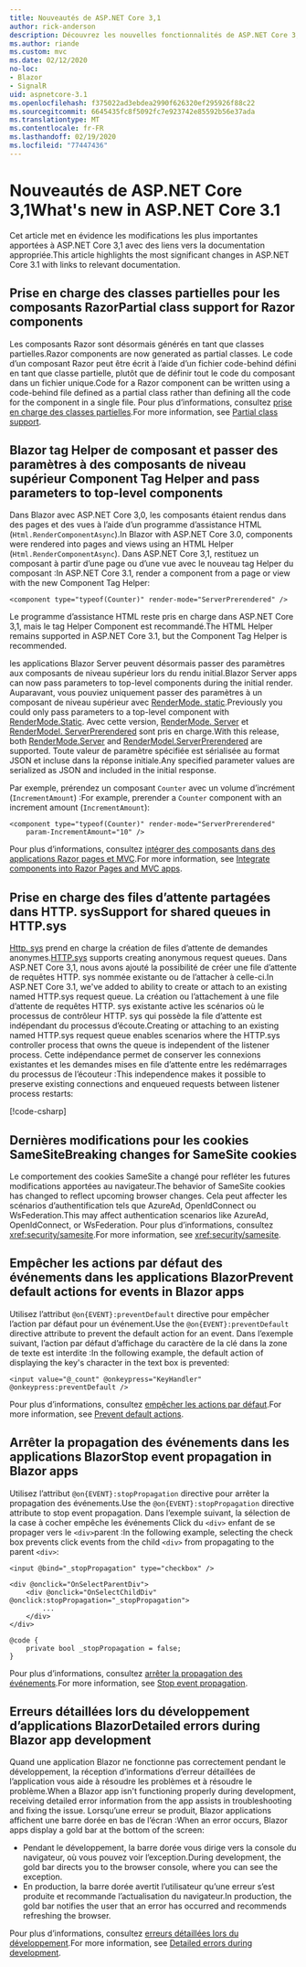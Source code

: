 ```yaml
---
title: Nouveautés de ASP.NET Core 3,1
author: rick-anderson
description: Découvrez les nouvelles fonctionnalités de ASP.NET Core 3,1.
ms.author: riande
ms.custom: mvc
ms.date: 02/12/2020
no-loc:
- Blazor
- SignalR
uid: aspnetcore-3.1
ms.openlocfilehash: f375022ad3ebdea2990f626320ef295926f88c22
ms.sourcegitcommit: 6645435fc8f5092fc7e923742e85592b56e37ada
ms.translationtype: MT
ms.contentlocale: fr-FR
ms.lasthandoff: 02/19/2020
ms.locfileid: "77447436"
---
```

# <a name="whats-new-in-aspnet-core-31"></a><span data-ttu-id="15d69-103">Nouveautés de ASP.NET Core 3,1</span><span class="sxs-lookup"><span data-stu-id="15d69-103">What's new in ASP.NET Core 3.1</span></span>

<span data-ttu-id="15d69-104">Cet article met en évidence les modifications les plus importantes apportées à ASP.NET Core 3,1 avec des liens vers la documentation appropriée.</span><span class="sxs-lookup"><span data-stu-id="15d69-104">This article highlights the most significant changes in ASP.NET Core 3.1 with links to relevant documentation.</span></span>

## <a name="partial-class-support-for-razor-components"></a><span data-ttu-id="15d69-105">Prise en charge des classes partielles pour les composants Razor</span><span class="sxs-lookup"><span data-stu-id="15d69-105">Partial class support for Razor components</span></span>

<span data-ttu-id="15d69-106">Les composants Razor sont désormais générés en tant que classes partielles.</span><span class="sxs-lookup"><span data-stu-id="15d69-106">Razor components are now generated as partial classes.</span></span> <span data-ttu-id="15d69-107">Le code d’un composant Razor peut être écrit à l’aide d’un fichier code-behind défini en tant que classe partielle, plutôt que de définir tout le code du composant dans un fichier unique.</span><span class="sxs-lookup"><span data-stu-id="15d69-107">Code for a Razor component can be written using a code-behind file defined as a partial class rather than defining all the code for the component in a single file.</span></span> <span data-ttu-id="15d69-108">Pour plus d’informations, consultez [prise en charge des classes partielles](xref:blazor/components#partial-class-support).</span><span class="sxs-lookup"><span data-stu-id="15d69-108">For more information, see [Partial class support](xref:blazor/components#partial-class-support).</span></span>

## <a name="opno-locblazor-component-tag-helper-and-pass-parameters-to-top-level-components"></a>Blazor<span data-ttu-id="15d69-109"> tag Helper de composant et passer des paramètres à des composants de niveau supérieur</span><span class="sxs-lookup"><span data-stu-id="15d69-109"> Component Tag Helper and pass parameters to top-level components</span></span>

<span data-ttu-id="15d69-110">Dans Blazor avec ASP.NET Core 3,0, les composants étaient rendus dans des pages et des vues à l’aide d’un programme d’assistance HTML (`Html.RenderComponentAsync`).</span><span class="sxs-lookup"><span data-stu-id="15d69-110">In Blazor with ASP.NET Core 3.0, components were rendered into pages and views using an HTML Helper (`Html.RenderComponentAsync`).</span></span> <span data-ttu-id="15d69-111">Dans ASP.NET Core 3,1, restituez un composant à partir d’une page ou d’une vue avec le nouveau tag Helper du composant :</span><span class="sxs-lookup"><span data-stu-id="15d69-111">In ASP.NET Core 3.1, render a component from a page or view with the new Component Tag Helper:</span></span>

```cshtml
<component type="typeof(Counter)" render-mode="ServerPrerendered" />
```

<span data-ttu-id="15d69-112">Le programme d’assistance HTML reste pris en charge dans ASP.NET Core 3,1, mais le tag Helper Component est recommandé.</span><span class="sxs-lookup"><span data-stu-id="15d69-112">The HTML Helper remains supported in ASP.NET Core 3.1, but the Component Tag Helper is recommended.</span></span>

<span data-ttu-id="15d69-113">les applications Blazor Server peuvent désormais passer des paramètres aux composants de niveau supérieur lors du rendu initial.</span><span class="sxs-lookup"><span data-stu-id="15d69-113">Blazor Server apps can now pass parameters to top-level components during the initial render.</span></span> <span data-ttu-id="15d69-114">Auparavant, vous pouviez uniquement passer des paramètres à un composant de niveau supérieur avec [RenderMode. static](xref:Microsoft.AspNetCore.Mvc.Rendering.RenderMode.Static).</span><span class="sxs-lookup"><span data-stu-id="15d69-114">Previously you could only pass parameters to a top-level component with [RenderMode.Static](xref:Microsoft.AspNetCore.Mvc.Rendering.RenderMode.Static).</span></span> <span data-ttu-id="15d69-115">Avec cette version, [RenderMode. Server](xref:Microsoft.AspNetCore.Mvc.Rendering.RenderMode.Server) et [RenderModel. ServerPrerendered](xref:Microsoft.AspNetCore.Mvc.Rendering.RenderMode.ServerPrerendered) sont pris en charge.</span><span class="sxs-lookup"><span data-stu-id="15d69-115">With this release, both [RenderMode.Server](xref:Microsoft.AspNetCore.Mvc.Rendering.RenderMode.Server) and [RenderModel.ServerPrerendered](xref:Microsoft.AspNetCore.Mvc.Rendering.RenderMode.ServerPrerendered) are supported.</span></span> <span data-ttu-id="15d69-116">Toute valeur de paramètre spécifiée est sérialisée au format JSON et incluse dans la réponse initiale.</span><span class="sxs-lookup"><span data-stu-id="15d69-116">Any specified parameter values are serialized as JSON and included in the initial response.</span></span>

<span data-ttu-id="15d69-117">Par exemple, prérendez un composant `Counter` avec un volume d’incrément (`IncrementAmount`) :</span><span class="sxs-lookup"><span data-stu-id="15d69-117">For example, prerender a `Counter` component with an increment amount (`IncrementAmount`):</span></span>

```cshtml
<component type="typeof(Counter)" render-mode="ServerPrerendered" 
    param-IncrementAmount="10" />
```

<span data-ttu-id="15d69-118">Pour plus d’informations, consultez [intégrer des composants dans des applications Razor pages et MVC](xref:blazor/integrate-components).</span><span class="sxs-lookup"><span data-stu-id="15d69-118">For more information, see [Integrate components into Razor Pages and MVC apps](xref:blazor/integrate-components).</span></span>

## <a name="support-for-shared-queues-in-httpsys"></a><span data-ttu-id="15d69-119">Prise en charge des files d’attente partagées dans HTTP. sys</span><span class="sxs-lookup"><span data-stu-id="15d69-119">Support for shared queues in HTTP.sys</span></span>

<span data-ttu-id="15d69-120">[Http. sys](xref:fundamentals/servers/httpsys) prend en charge la création de files d’attente de demandes anonymes.</span><span class="sxs-lookup"><span data-stu-id="15d69-120">[HTTP.sys](xref:fundamentals/servers/httpsys) supports creating anonymous request queues.</span></span> <span data-ttu-id="15d69-121">Dans ASP.NET Core 3,1, nous avons ajouté la possibilité de créer une file d’attente de requêtes HTTP. sys nommée existante ou de l’attacher à celle-ci.</span><span class="sxs-lookup"><span data-stu-id="15d69-121">In ASP.NET Core 3.1, we've added to ability to create or attach to an existing named HTTP.sys request queue.</span></span> <span data-ttu-id="15d69-122">La création ou l’attachement à une file d’attente de requêtes HTTP. sys existante active les scénarios où le processus de contrôleur HTTP. sys qui possède la file d’attente est indépendant du processus d’écoute.</span><span class="sxs-lookup"><span data-stu-id="15d69-122">Creating or attaching to an existing named HTTP.sys request queue enables scenarios where the HTTP.sys controller process that owns the queue is independent of the listener process.</span></span> <span data-ttu-id="15d69-123">Cette indépendance permet de conserver les connexions existantes et les demandes mises en file d’attente entre les redémarrages du processus de l’écouteur :</span><span class="sxs-lookup"><span data-stu-id="15d69-123">This independence makes it possible to preserve existing connections and enqueued requests between listener process restarts:</span></span>

[!code-csharp[](sample/Program.cs?name=snippet)]

## <a name="breaking-changes-for-samesite-cookies"></a><span data-ttu-id="15d69-124">Dernières modifications pour les cookies SameSite</span><span class="sxs-lookup"><span data-stu-id="15d69-124">Breaking changes for SameSite cookies</span></span>

<span data-ttu-id="15d69-125">Le comportement des cookies SameSite a changé pour refléter les futures modifications apportées au navigateur.</span><span class="sxs-lookup"><span data-stu-id="15d69-125">The behavior of SameSite cookies has changed to reflect upcoming browser changes.</span></span> <span data-ttu-id="15d69-126">Cela peut affecter les scénarios d’authentification tels que AzureAd, OpenIdConnect ou WsFederation.</span><span class="sxs-lookup"><span data-stu-id="15d69-126">This may affect authentication scenarios like AzureAd, OpenIdConnect, or WsFederation.</span></span> <span data-ttu-id="15d69-127">Pour plus d’informations, consultez <xref:security/samesite>.</span><span class="sxs-lookup"><span data-stu-id="15d69-127">For more information, see <xref:security/samesite>.</span></span>

## <a name="prevent-default-actions-for-events-in-opno-locblazor-apps"></a><span data-ttu-id="15d69-128">Empêcher les actions par défaut des événements dans les applications Blazor</span><span class="sxs-lookup"><span data-stu-id="15d69-128">Prevent default actions for events in Blazor apps</span></span>

<span data-ttu-id="15d69-129">Utilisez l’attribut `@on{EVENT}:preventDefault` directive pour empêcher l’action par défaut pour un événement.</span><span class="sxs-lookup"><span data-stu-id="15d69-129">Use the `@on{EVENT}:preventDefault` directive attribute to prevent the default action for an event.</span></span> <span data-ttu-id="15d69-130">Dans l’exemple suivant, l’action par défaut d’affichage du caractère de la clé dans la zone de texte est interdite :</span><span class="sxs-lookup"><span data-stu-id="15d69-130">In the following example, the default action of displaying the key's character in the text box is prevented:</span></span>

```razor
<input value="@_count" @onkeypress="KeyHandler" @onkeypress:preventDefault />
```

<span data-ttu-id="15d69-131">Pour plus d’informations, consultez [empêcher les actions par défaut](xref:blazor/event-handling#prevent-default-actions).</span><span class="sxs-lookup"><span data-stu-id="15d69-131">For more information, see [Prevent default actions](xref:blazor/event-handling#prevent-default-actions).</span></span>

## <a name="stop-event-propagation-in-opno-locblazor-apps"></a><span data-ttu-id="15d69-132">Arrêter la propagation des événements dans les applications Blazor</span><span class="sxs-lookup"><span data-stu-id="15d69-132">Stop event propagation in Blazor apps</span></span>

<span data-ttu-id="15d69-133">Utilisez l’attribut `@on{EVENT}:stopPropagation` directive pour arrêter la propagation des événements.</span><span class="sxs-lookup"><span data-stu-id="15d69-133">Use the `@on{EVENT}:stopPropagation` directive attribute to stop event propagation.</span></span> <span data-ttu-id="15d69-134">Dans l’exemple suivant, la sélection de la case à cocher empêche les événements Click du `<div>` enfant de se propager vers le `<div>`parent :</span><span class="sxs-lookup"><span data-stu-id="15d69-134">In the following example, selecting the check box prevents click events from the child `<div>` from propagating to the parent `<div>`:</span></span>

```razor
<input @bind="_stopPropagation" type="checkbox" />

<div @onclick="OnSelectParentDiv">
    <div @onclick="OnSelectChildDiv" @onclick:stopPropagation="_stopPropagation">
        ...
    </div>
</div>

@code {
    private bool _stopPropagation = false;
}
```

<span data-ttu-id="15d69-135">Pour plus d’informations, consultez [arrêter la propagation des événements](xref:blazor/event-handling#stop-event-propagation).</span><span class="sxs-lookup"><span data-stu-id="15d69-135">For more information, see [Stop event propagation](xref:blazor/event-handling#stop-event-propagation).</span></span>

## <a name="detailed-errors-during-opno-locblazor-app-development"></a><span data-ttu-id="15d69-136">Erreurs détaillées lors du développement d’applications Blazor</span><span class="sxs-lookup"><span data-stu-id="15d69-136">Detailed errors during Blazor app development</span></span>

<span data-ttu-id="15d69-137">Quand une application Blazor ne fonctionne pas correctement pendant le développement, la réception d’informations d’erreur détaillées de l’application vous aide à résoudre les problèmes et à résoudre le problème.</span><span class="sxs-lookup"><span data-stu-id="15d69-137">When a Blazor app isn't functioning properly during development, receiving detailed error information from the app assists in troubleshooting and fixing the issue.</span></span> <span data-ttu-id="15d69-138">Lorsqu’une erreur se produit, Blazor applications affichent une barre dorée en bas de l’écran :</span><span class="sxs-lookup"><span data-stu-id="15d69-138">When an error occurs, Blazor apps display a gold bar at the bottom of the screen:</span></span>

* <span data-ttu-id="15d69-139">Pendant le développement, la barre dorée vous dirige vers la console du navigateur, où vous pouvez voir l’exception.</span><span class="sxs-lookup"><span data-stu-id="15d69-139">During development, the gold bar directs you to the browser console, where you can see the exception.</span></span>
* <span data-ttu-id="15d69-140">En production, la barre dorée avertit l’utilisateur qu’une erreur s’est produite et recommande l’actualisation du navigateur.</span><span class="sxs-lookup"><span data-stu-id="15d69-140">In production, the gold bar notifies the user that an error has occurred and recommends refreshing the browser.</span></span>

<span data-ttu-id="15d69-141">Pour plus d’informations, consultez [erreurs détaillées lors du développement](xref:blazor/handle-errors#detailed-errors-during-development).</span><span class="sxs-lookup"><span data-stu-id="15d69-141">For more information, see [Detailed errors during development](xref:blazor/handle-errors#detailed-errors-during-development).</span></span>
